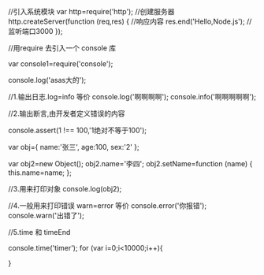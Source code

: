 //引入系统模块
var http=require('http');
//创建服务器
http.createServer(function (req,res) {
    //响应内容
    res.end('Hello,Node.js');
    //监听端口3000
});



//用require 去引入一个 console 库

var console1=require('console');

console.log('asas大的');



//1.输出日志.log=info 等价
console.log('啊啊啊啊');
console.info('啊啊啊啊啊');

//2.输出断言,由开发者定义错误的内容

console.assert(1 !== 100,'1绝对不等于100');

var obj={
    name:'张三',
    age:100,
    sex:'2'
};

var obj2=new Object();
obj2.name='李四';
obj2.setName=function (name) {
    this.name=name;
};

//3.用来打印对象
console.log(obj2);


//4.一般用来打印错误  warn=error 等价
console.error('你报错');
console.warn('出错了');

//5.time 和 timeEnd

console.time('timer');
for (var i=0;i<10000;i++){

}
